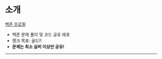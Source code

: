 # 소개
[백준 프로필](https://www.acmicpc.net/user/neoskyclad)
- 백준 문제 풀이 및 코드 공유 레포
- 랭크 목표: 골드!!
- **문제는 최소 실버 이상만 공유!**

---